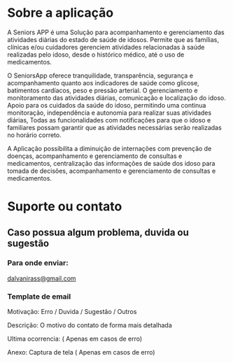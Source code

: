 # Sobre a aplicação

A Seniors APP é uma Solução para acompanhamento e gerenciamento das atividades diárias do estado de saúde de idosos. Permite que as famílias, clínicas e/ou cuidadores gerenciem atividades relacionadas à saúde realizadas pelo idoso, desde o histórico médico, até o uso de medicamentos. 

O SeniorsApp oferece tranquilidade, transparência, segurança e acompanhamento quanto aos indicadores de saúde como glicose, batimentos cardíacos, peso e pressão arterial. O gerenciamento e monitoramento das atividades diárias, comunicação e localização do idoso. Apoio para os cuidados da saúde do idoso, permitindo uma continua monitoração, independência e autonomia para realizar suas atividades diárias, Todas as funcionalidades com notificações para que o idoso e familiares possam garantir que as atividades necessárias serão realizadas no horário correto. 

A Aplicação possibilita a diminuição de internações com prevenção de doenças, acompanhamento e gerenciamento de consultas e medicamentos, centralização das informações de saúde dos idoso para tomada de decisões, acompanhamento e gerenciamento de consultas e medicamentos.

# Suporte ou contato

## Caso possua algum problema, duvida ou sugestão

### Para onde enviar:

dalvanirass@gmail.com

### Template de email

Motivação: Erro / Duvida / Sugestão / Outros

Descrição: O motivo do contato de forma mais detalhada

Ultima ocorrencia: ( Apenas em casos de erro)

Anexo: Captura de tela ( Apenas em casos de erro)






